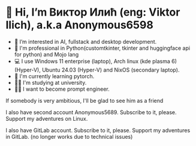 # 👋 Hi, I’m Виктор Илић (eng: Viktor Ilich), a.k.a Anonymous6598
- 👀 I’m interested in AI, fullstack and desktop development.
- 🦾 I'm professional in Python(customtkinter, tkinter and huggingface api for python) and Mojo lang
- 💻 I use Windows 11 enterprise (laptop), Arch linux (kde plasma 6) (Hyper-V), Ubuntu 24.03 (Hyper-V) and NixOS (secondary laptop).
- 📝 I'm currently learning pytorch.
- 🧑‍🎓 I'm studying at university.
- 🧑‍💻 I want to become prompt engineer.

If somebody is very ambitious, I'll be glad to see him as a friend

I also have second account Anonymous5689. Subscribe to it, please. Support my adventures on Linux.

I also have GitLab account. Subscribe to it, please. Support my adventures in GitLab. (no longer works due to technical issues)
